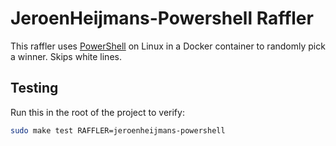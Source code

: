 # JeroenHeijmans-Powershell Raffler

This raffler uses [PowerShell](https://github.com/PowerShell/PowerShell) on Linux in a Docker container to randomly pick a winner. Skips white lines.

## Testing

Run this in the root of the project to verify:

```sh
sudo make test RAFFLER=jeroenheijmans-powershell
```